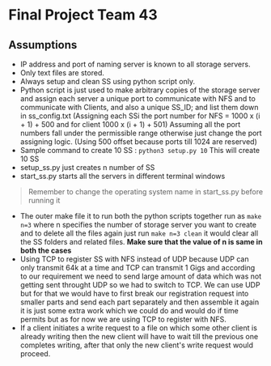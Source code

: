 # Final Project Team 43

## Assumptions
- IP address and port of naming server is known to all storage servers.
- Only text files are stored.
- Always setup and clean SS using python script only.
- Python script is just used to make arbitrary copies of the storage server and assign each server a unique port to communicate with NFS and to communicate with Clients, and also a unique SS_ID; and list them down in ss_config.txt (Assigning each SSi the port number for NFS = 1000 x (i + 1) + 500 and for client 1000 x (i + 1) + 501) Assuming all the port numbers fall under the permissible range otherwise just change the port assigning logic. (Using 500 offset because ports till 1024 are reserved)
- Sample command to create 10 SS : ```python3 setup.py 10``` This will create 10 SS
- setup_ss.py just creates n number of SS
- start_ss.py starts all the servers in different terminal windows
> Remember to change the operating system name in start_ss.py before running it
- The outer make file it to run both the python scripts together run as ```make n=3``` where n specifies the number of storage server you want to create and to delete all the files again just run ```make n=3 clean``` it would clear all the SS folders and related files. **Make sure that the value of n is same in both the cases**
- Using TCP to register SS with NFS instead of UDP because UDP can only transmit 64k at a time and TCP can transmit 1 Gigs and according to our requirement we need to send large amount of data which was not getting sent throught UDP so we had to switch to TCP. We can use UDP but for that we would have to first break our registration request into smaller parts and send each part separately and then assemble it again it is just some extra work which we could do and would do if time permits but as for now we are using TCP to register with NFS.
- If a client initiates a write request to a file on which some other client is already writing then the new client will have to wait till the previous one completes writing, after that only the new client's write request would proceed.